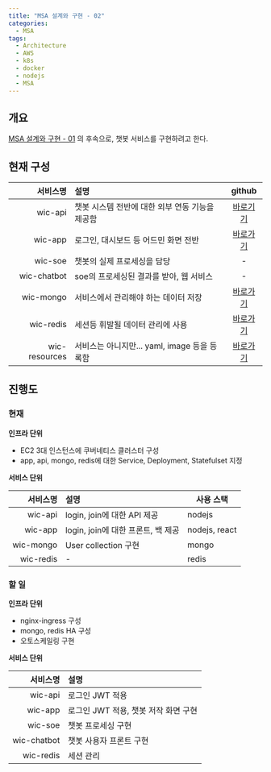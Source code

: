 ```yaml
---
title: "MSA 설계와 구현 - 02"
categories: 
  - MSA
tags:
  - Architecture
  - AWS
  - k8s
  - docker
  - nodejs
  - MSA
---
```

## 개요
[MSA 설계와 구현 - 01](https://wichan7.github.io/msa/msa-01/) 의 후속으로, 챗봇 서비스를 구현하려고 한다.

## 현재 구성

서비스명|설명|github
---:|:---|:---:
wic-api|챗봇 시스템 전반에 대한 외부 연동 기능을 제공함|[바로기기](https://github.com/wichan7/wic-api.git)
wic-app|로그인, 대시보드 등 어드민 화면 전반|[바로가기](https://github.com/wichan7/wic-app.git)
wic-soe|챗봇의 실제 프로세싱을 담당|-
wic-chatbot|soe의 프로세싱된 결과를 받아, 웹 서비스|-
wic-mongo|서비스에서 관리해야 하는 데이터 저장|[바로가기](https://github.com/wichan7/wic-mongo.git)
wic-redis|세션등 휘발될 데이터 관리에 사용|[바로가기](https://github.com/wichan7/wic-redis.git)
wic-resources|서비스는 아니지만... yaml, image 등을 등록함|[바로가기](https://github.com/wichan7/wic-resources.git)

## 진행도
### 현재
**인프라 단위**  

* EC2 3대 인스턴스에 쿠버네티스 클러스터 구성
* app, api, mongo, redis에 대한 Service, Deployment, Statefulset 지정  

**서비스 단위**

서비스명|설명|사용 스택
---:|:---|---
wic-api|login, join에 대한 API 제공|nodejs
wic-app|login, join에 대한 프론트, 백 제공|nodejs, react
wic-mongo|User collection 구현|mongo
wic-redis|-|redis

### 할 일
**인프라 단위**  

* nginx-ingress 구성
* mongo, redis HA 구성
* 오토스케일링 구현

**서비스 단위**

서비스명|설명
---:|:---
wic-api|로그인 JWT 적용
wic-app|로그인 JWT 적용, 챗봇 저작 화면 구현
wic-soe|챗봇 프로세싱 구현
wic-chatbot|챗봇 사용자 프론트 구현
wic-redis|세션 관리